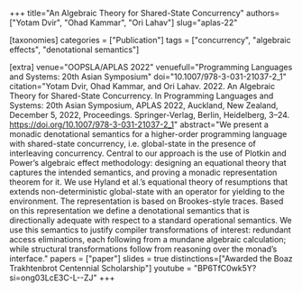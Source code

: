 +++
title="An Algebraic Theory for Shared-State Concurrency"
authors=["Yotam Dvir", "Ohad Kammar", "Ori Lahav"]
slug="aplas-22"

[taxonomies]
categories = ["Publication"]
tags = ["concurrency", "algebraic effects", "denotational semantics"]

[extra]
venue="OOPSLA/APLAS 2022"
venuefull="Programming Languages and Systems: 20th Asian Symposium"
doi="10.1007/978-3-031-21037-2_1"
citation="Yotam Dvir, Ohad Kammar, and Ori Lahav. 2022. An Algebraic Theory for Shared-State Concurrency. In Programming Languages and Systems: 20th Asian Symposium, APLAS 2022, Auckland, New Zealand, December 5, 2022, Proceedings. Springer-Verlag, Berlin, Heidelberg, 3–24. https://doi.org/10.1007/978-3-031-21037-2_1"
abstract="We present a monadic denotational semantics for a higher-order programming language with shared-state concurrency, i.e. global-state in the presence of interleaving concurrency. Central to our approach is the use of Plotkin and Power’s algebraic effect methodology: designing an equational theory that captures the intended semantics, and proving a monadic representation theorem for it. We use Hyland et al.’s equational theory of resumptions that extends non-deterministic global-state with an operator for yielding to the environment. The representation is based on Brookes-style traces. Based on this representation we define a denotational semantics that is directionally adequate with respect to a standard operational semantics. We use this semantics to justify compiler transformations of interest: redundant access eliminations, each following from a mundane algebraic calculation; while structural transformations follow from reasoning over the monad’s interface."
papers = ["paper"]
slides = true
distinctions=["Awarded the Boaz Trakhtenbrot Centennial Scholarship"]
youtube = "BP6TfC0wk5Y?si=ong03LcE3C-L--ZJ"
+++
